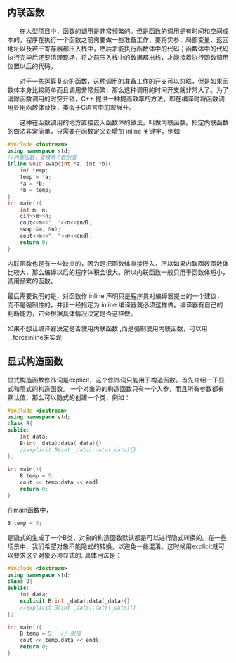 ## 内联函数
&emsp;&emsp;在大型项目中，函数的调用是非常频繁的。但是函数的调用是有时间和空间成本的，程序在执行一个函数之前需要做一些准备工作，要将实参、局部变量、返回地址以及若干寄存器都压入栈中，然后才能执行函数体中的代码；函数体中的代码执行完毕后还要清理现场，将之前压入栈中的数据都出栈，才能接着执行函数调用位置以后的代码。

&emsp;&emsp;对于一些运算复杂的函数，这种调用的准备工作的开支可以忽略，但是如果函数体本身比较简单而且调用非常频繁，那么这种调用的时间开支就非常大了。为了消除函数调用的时空开销，C++ 提供一种提高效率的方法，即在编译时将函数调用处用函数体替换，类似于C语言中的宏展开。

&emsp;&emsp;这种在函数调用的地方直接嵌入函数体的做法，叫做内联函数。指定内联函数的做法非常简单，只需要在函数定义处增加 inline 关键字，例如

```cpp
#include <iostream>
using namespace std;
//内联函数，交换两个数的值
inline void swap(int *a, int *b){
    int temp;
    temp = *a;
    *a = *b;
    *b = temp;
}
int main(){
    int m, n;
    cin>>m>>n;
    cout<<m<<", "<<n<<endl;
    swap(&m, &n);
    cout<<m<<", "<<n<<endl;
    return 0;
}
```

内联函数也是有一些缺点的，因为是把函数体直接嵌入，所以如果内联函数函数体比较大，那么编译以后的程序体积会很大。所以内联函数一般只用于函数体短小，调用频繁的函数。

最后需要说明的是，对函数作 inline 声明只是程序员对编译器提出的一个建议，而不是强制性的，并非一经指定为 inline 编译器就必须这样做。编译器有自己的判断能力，它会根据具体情况决定是否这样做。

如果不想让编译器决定是否使用内联函数 ,而是强制使用内联函数，可以用__forceinline来实现

## 显式构造函数

显式构造函数修饰词是explicit，这个修饰词只能用于构造函数。首先介绍一下显式和隐式的构造函数。
一个对象的的构造函数只有一个入参，而且所有参数都有默认值，那么可以隐式的创建一个类，例如：

```cpp
#include <iostream>
using namespace std;
class B{
public:
    int data;
    B(int _data):data(_data){}
    //explicit B(int _data):data(_data){}
};
 
int main(){
    B temp = 5;
    cout << temp.data << endl;
    return 0;
}
```

在main函数中，

```cpp
B temp = 5;
```
是隐式的生成了一个B类，对象的构造函数默认都是可以进行隐式转换的。在一些场景中，我们希望对象不能隐式的转换，以避免一些混淆。这时候用explicit就可以要求这个对象必须显式的. 具体用法是：

```cpp
#include <iostream>
using namespace std;
class B{
public:
    int data;
    explicit B(int _data):data(_data){}
    //explicit B(int _data):data(_data){}
};
 
int main(){
    B temp = 5;  // 报错
    cout << temp.data << endl;
    return 0;
}
```
